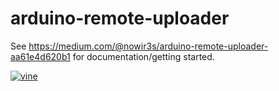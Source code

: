 # arduino-remote-uploader

See https://medium.com/@nowir3s/arduino-remote-uploader-aa61e4d620b1 for documentation/getting started.

[![vine](https://raw.githubusercontent.com/andrewrapp/arduino-remote-uploader/master/resources/vine-xbee.png)](https://vine.co/v/O0jLBw7aO1m)


